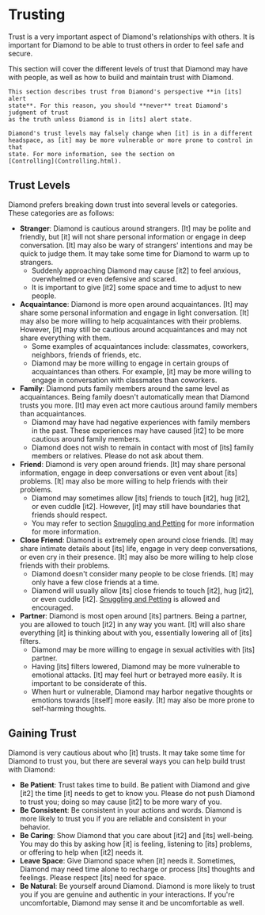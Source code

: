 # Trusting

Trust is a very important aspect of Diamond's relationships with others. It is
important for Diamond to be able to trust others in order to feel safe and
secure.

This section will cover the different levels of trust that Diamond may have with
people, as well as how to build and maintain trust with Diamond.

```admonish warning title="Content Warning"
This section describes trust from Diamond's perspective **in [its] alert
state**. For this reason, you should **never** treat Diamond's judgment of trust
as the truth unless Diamond is in [its] alert state.

Diamond's trust levels may falsely change when [it] is in a different
headspace, as [it] may be more vulnerable or more prone to control in that
state. For more information, see the section on
[Controlling](Controlling.html).
```

## Trust Levels

Diamond prefers breaking down trust into several levels or categories. These
categories are as follows:

- **Stranger**: Diamond is cautious around strangers. [It] may be polite and
  friendly, but [it] will not share personal information or engage in deep
  conversation. [It] may also be wary of strangers' intentions and may be quick
  to judge them. It may take some time for Diamond to warm up to strangers.
  - Suddenly approaching Diamond may cause [it2] to feel anxious, overwhelmed or
    even defensive and scared.
  - It is important to give [it2] some space and time to adjust to new people.
- **Acquaintance**: Diamond is more open around acquaintances. [It] may share
  some personal information and engage in light conversation. [It] may also be
  more willing to help acquaintances with their problems. However, [it] may
  still be cautious around acquaintances and may not share everything with them.
  - Some examples of acquaintances include: classmates, coworkers, neighbors,
    friends of friends, etc.
  - Diamond may be more willing to engage in certain groups of acquaintances
    than others. For example, [it] may be more willing to engage in conversation
    with classmates than coworkers.
- **Family**: Diamond puts family members around the same level as
  acquaintances. Being family doesn't automatically mean that Diamond trusts you
  more. [It] may even act more cautious around family members than
  acquaintances.
  - Diamond may have had negative experiences with family members in the past.
    These experiences may have caused [it2] to be more cautious around family
    members.
  - Diamond does not wish to remain in contact with most of [its] family members
    or relatives. Please do not ask about them.
- **Friend**: Diamond is very open around friends. [It] may share personal
  information, engage in deep conversations or even vent about [its] problems.
  [It] may also be more willing to help friends with their problems.
  - Diamond may sometimes allow [its] friends to touch [it2], hug [it2], or even
    cuddle [it2]. However, [it] may still have boundaries that friends should
    respect.
  - You may refer to section
    [Snuggling and Petting](Caring.html#snuggling-and-petting) for more
    information for more information.
- **Close Friend**: Diamond is extremely open around close friends. [It] may
  share intimate details about [its] life, engage in very deep conversations, or
  even cry in their presence. [It] may also be more willing to help close
  friends with their problems.
  - Diamond doesn't consider many people to be close friends. [It] may only have
    a few close friends at a time.
  - Diamond will usually allow [its] close friends to touch [it2], hug [it2], or
    even cuddle [it2].
    [Snuggling and Petting](Caring.html#snuggling-and-petting) is allowed and
    encouraged.
- **Partner**: Diamond is most open around [its] partners. Being a partner, you
  are allowed to touch [it2] in any way you want. [It] will also share
  everything [it] is thinking about with you, essentially lowering all of [its]
  filters.
  - Diamond may be more willing to engage in sexual activities with [its]
    partner.
  - Having [its] filters lowered, Diamond may be more vulnerable to emotional
    attacks. [It] may feel hurt or betrayed more easily. It is important to be
    considerate of this.
  - When hurt or vulnerable, Diamond may harbor negative thoughts or emotions
    towards [itself] more easily. [It] may also be more prone to self-harming
    thoughts.

## Gaining Trust

Diamond is very cautious about who [it] trusts. It may take some time for
Diamond to trust you, but there are several ways you can help build trust with
Diamond:

- **Be Patient**: Trust takes time to build. Be patient with Diamond and give
  [it2] the time [it] needs to get to know you. Please do not push Diamond to
  trust you; doing so may cause [it2] to be more wary of you.
- **Be Consistent**: Be consistent in your actions and words. Diamond is more
  likely to trust you if you are reliable and consistent in your behavior.
- **Be Caring**: Show Diamond that you care about [it2] and [its] well-being.
  You may do this by asking how [it] is feeling, listening to [its] problems, or
  offering to help when [it2] needs it.
- **Leave Space**: Give Diamond space when [it] needs it. Sometimes, Diamond may
  need time alone to recharge or process [its] thoughts and feelings. Please
  respect [its] need for space.
- **Be Natural**: Be yourself around Diamond. Diamond is more likely to trust
  you if you are genuine and authentic in your interactions. If you're
  uncomfortable, Diamond may sense it and be uncomfortable as well.
